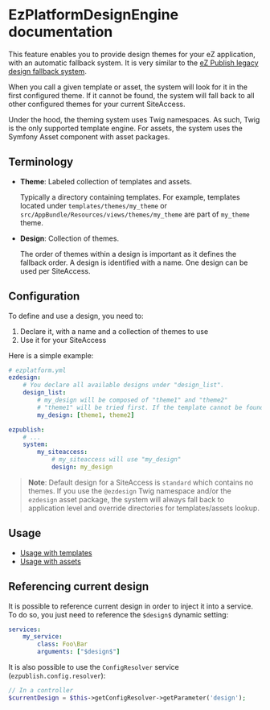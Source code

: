 # EzPlatformDesignEngine documentation

This feature enables you to provide design themes for your eZ application, with an automatic fallback system.
It is very similar to the [eZ Publish legacy design fallback system](https://doc.ez.no/eZ-Publish/Technical-manual/5.x/Concepts-and-basics/Designs/Design-combinations).

When you call a given template or asset, the system will look for it in the first configured theme.
If it cannot be found, the system will fall back to all other configured themes for your current SiteAccess.

Under the hood, the theming system uses Twig namespaces. As such, Twig is the only supported template engine.
For assets, the system uses the Symfony Asset component with asset packages.

## Terminology

- **Theme**: Labeled collection of templates and assets.

  Typically a directory containing templates. For example, templates located under `templates/themes/my_theme`
  or `src/AppBundle/Resources/views/themes/my_theme` are part of `my_theme` theme.
- **Design**: Collection of themes.

  The order of themes within a design is important as it defines the fallback order.
  A design is identified with a name. One design can be used per SiteAccess.

## Configuration

To define and use a design, you need to:

1. Declare it, with a name and a collection of themes to use
1. Use it for your SiteAccess

Here is a simple example:

```yaml
# ezplatform.yml
ezdesign:
    # You declare all available designs under "design_list".
    design_list:
        # my_design will be composed of "theme1" and "theme2"
        # "theme1" will be tried first. If the template cannot be found in "theme1", "theme2" will be tried out.
        my_design: [theme1, theme2]

ezpublish:
    # ...
    system:
        my_siteaccess:
            # my_siteaccess will use "my_design"
            design: my_design
```

> **Note**: Default design for a SiteAccess is `standard` which contains no themes.
> If you use the `@ezdesign` Twig namespace and/or the `ezdesign` asset package, the system will always fall back to
> application level and override directories for templates/assets lookup.

## Usage

- [Usage with templates](templates.md)
- [Usage with assets](assets.md)

## Referencing current design

It is possible to reference current design in order to inject it into a service.
To do so, you just need to reference the `$design$` dynamic setting:

```yaml
services:
    my_service:
        class: Foo\Bar
        arguments: ["$design$"]
```

It is also possible to use the `ConfigResolver` service (`ezpublish.config.resolver`):

```php
// In a controller
$currentDesign = $this->getConfigResolver->getParameter('design');
```
